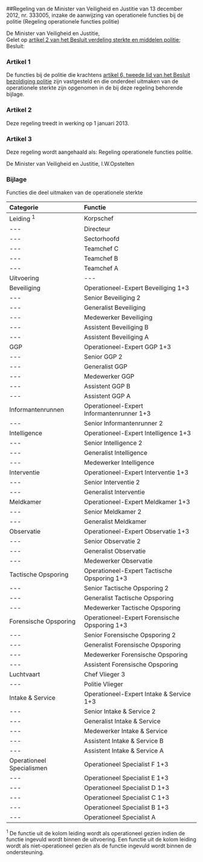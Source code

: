 <meta http-equiv='Content-Type' content='text/html; charset=utf-8' />

##Regeling van de Minister van Veiligheid en Justitie van 13 december 2012, nr. 333005, inzake de aanwijzing van operationele functies bij de politie (Regeling operationele functies politie)

De Minister van Veiligheid en Justitie,  
Gelet op [artikel 2 van het Besluit verdeling sterkte en middelen politie](../../../../../../AMvB/besluit/verdeling/sterkte/en/middelen/politie/BWBR0032333/README.md);
Besluit:    

### Artikel  1  

De functies bij de politie die krachtens [artikel 6, tweede lid van het Besluit bezoldiging politie](../../../../../../AMvB/besluit/bezoldiging/politie/BWBR0006517/README.md) zijn vastgesteld en die onderdeel uitmaken van de operationele sterkte zijn opgenomen in de bij deze regeling behorende bijlage.  

### Artikel  2  

Deze regeling treedt in werking op 1 januari 2013.  

### Artikel  3  

Deze regeling wordt aangehaald als: Regeling operationele functies politie.  

De 
Minister van Veiligheid en Justitie,
I.W.Opstelten  

### Bijlage  

Functies die deel uitmaken van de operationele sterkte 

| Categorie  | Functie  |
|:---|:---|
| Leiding <sup>1</sup>  | Korpschef  |
| --- | Directeur  |
| --- | Sectorhoofd  |
| --- | Teamchef C  |
| --- | Teamchef B  |
| --- | Teamchef A  |
| Uitvoering  | --- |
| Beveiliging  | Operationeel-Expert Beveiliging 1+3  |
| --- | Senior Beveiliging 2  |
| --- | Generalist Beveiliging  |
| --- | Medewerker Beveiliging  |
| --- | Assistent Beveiliging B  |
| --- | Assistent Beveiliging A  |
| GGP  | Operationeel-Expert GGP 1+3  |
| --- | Senior GGP 2  |
| --- | Generalist GGP  |
| --- | Medewerker GGP  |
| --- | Assistent GGP B  |
| --- | Assistent GGP A  |
| Informantenrunnen  | Operationeel-Expert Informantenrunner 1+3  |
| --- | Senior Informantenrunner 2  |
| Intelligence  | Operationeel-Expert Intelligence 1+3  |
| --- | Senior Intelligence 2  |
| --- | Generalist Intelligence  |
| --- | Medewerker Intelligence  |
| Interventie  | Operationeel-Expert Interventie 1+3  |
| --- | Senior Interventie 2  |
| --- | Generalist Interventie  |
| Meldkamer  | Operationeel-Expert Meldkamer 1+3  |
| --- | Senior Meldkamer 2  |
| --- | Generalist Meldkamer  |
| Observatie  | Operationeel-Expert Observatie 1+3  |
| --- | Senior Observatie 2  |
| --- | Generalist Observatie  |
| --- | Medewerker Observatie  |
| Tactische Opsporing  | Operationeel-Expert Tactische Opsporing 1+3  |
| --- | Senior Tactische Opsporing 2  |
| --- | Generalist Tactische Opsporing  |
| --- | Medewerker Tactische Opsporing  |
| Forensische Opsporing  | Operationeel-Expert Forensische Opsporing 1+3  |
| --- | Senior Forensische Opsporing 2  |
| --- | Generalist Forensische Opsporing  |
| --- | Medewerker Forensische Opsporing  |
| --- | Assistent Forensische Opsporing  |
| Luchtvaart  | Chef Vlieger 3  |
| --- | Politie Vlieger  |
| Intake & Service  | Operationeel-Expert Intake & Service 1+3  |
| --- | Senior Intake & Service 2  |
| --- | Generalist Intake & Service  |
| --- | Medewerker Intake & Service  |
| --- | Assistent Intake & Service B  |
| --- | Assistent Intake & Service A  |
| Operationeel Specialismen  | Operationeel Specialist F 1+3  |
| --- | Operationeel Specialist E 1+3  |
| --- | Operationeel Specialist D 1+3  |
| --- | Operationeel Specialist C 1+3  |
| --- | Operationeel Specialist B 1+3  |
| --- | Operationeel Specialist A  |

<sup>1</sup> De functie uit de kolom leiding wordt als operationeel gezien indien de functie ingevuld wordt binnen de uitvoering. Een functie uit de kolom leiding wordt als niet-operationeel gezien als de functie ingevuld wordt binnen de ondersteuning. 
